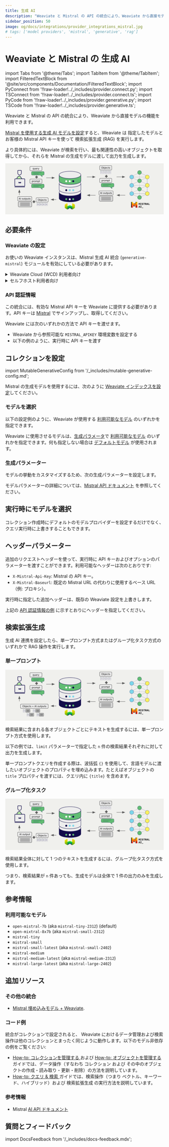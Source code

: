 ```yaml
---
title: 生成 AI
description: "Weaviate と Mistral の API の統合により、Weaviate から直接モデルの機能を利用できます。"
sidebar_position: 50
image: og/docs/integrations/provider_integrations_mistral.jpg
# tags: ['model providers', 'mistral', 'generative', 'rag']
---
```


# Weaviate と Mistral の 生成 AI


import Tabs from '@theme/Tabs';
import TabItem from '@theme/TabItem';
import FilteredTextBlock from '@site/src/components/Documentation/FilteredTextBlock';
import PyConnect from '!!raw-loader!../_includes/provider.connect.py';
import TSConnect from '!!raw-loader!../_includes/provider.connect.ts';
import PyCode from '!!raw-loader!../_includes/provider.generative.py';
import TSCode from '!!raw-loader!../_includes/provider.generative.ts';

Weaviate と Mistral の API の統合により、Weaviate から直接モデルの機能を利用できます。

[Mistral を使用する生成 AI モデルを設定](#configure-collection)すると、Weaviate は 指定したモデルとお客様の Mistral API キーを使って 検索拡張生成 (RAG) を実行します。

より具体的には、Weaviate が検索を行い、最も関連性の高いオブジェクトを取得してから、それらを Mistral の生成モデルに渡して出力を生成します。

![RAG 統合の図](../_includes/integration_mistral_rag.png)

## 必要条件

### Weaviate の設定

お使いの Weaviate インスタンスは、Mistral 生成 AI 統合 (`generative-mistral`) モジュールを有効にしている必要があります。

<details>
  <summary>Weaviate Cloud (WCD) 利用者向け</summary>

この統合は Weaviate Cloud (WCD) のサーバーレスインスタンスでデフォルトで有効になっています。

</details>

<details>
  <summary>セルフホスト利用者向け</summary>

- モジュールが有効かどうかを確認するには、[クラスターメタデータ](/deploy/configuration/meta.md) をチェックしてください。  
- Weaviate でモジュールを有効にする手順は、[モジュール設定方法](../../configuration/modules.md) をご覧ください。

</details>

### API 認証情報

この統合には、有効な Mistral API キーを Weaviate に提供する必要があります。API キーは [Mistral](https://mistral.ai/) でサインアップし、取得してください。

Weaviate には次のいずれかの方法で API キーを渡せます。

- Weaviate から参照可能な `MISTRAL_APIKEY` 環境変数を設定する  
- 以下の例のように、実行時に API キーを渡す

<Tabs groupId="languages">

 <TabItem value="py" label="Python API v4">
    <FilteredTextBlock
      text={PyConnect}
      startMarker="# START MistralInstantiation"
      endMarker="# END MistralInstantiation"
      language="py"
    />
  </TabItem>

 <TabItem value="js" label="JS/TS API v3">
    <FilteredTextBlock
      text={TSConnect}
      startMarker="// START MistralInstantiation"
      endMarker="// END MistralInstantiation"
      language="ts"
    />
  </TabItem>

</Tabs>

## コレクションを設定

import MutableGenerativeConfig from '/_includes/mutable-generative-config.md';

<MutableGenerativeConfig />

Mistral の生成モデルを使用するには、次のように [Weaviate インデックスを設定](../../manage-collections/generative-reranker-models.mdx#specify-a-generative-model-integration)してください。

<Tabs groupId="languages">
  <TabItem value="py" label="Python API v4">
    <FilteredTextBlock
      text={PyCode}
      startMarker="# START BasicGenerativeMistral"
      endMarker="# END BasicGenerativeMistral"
      language="py"
    />
  </TabItem>

  <TabItem value="js" label="JS/TS API v3">
    <FilteredTextBlock
      text={TSCode}
      startMarker="// START BasicGenerativeMistral"
      endMarker="// END BasicGenerativeMistral"
      language="ts"
    />
  </TabItem>

</Tabs>

### モデルを選択

以下の設定例のように、Weaviate が使用する [利用可能なモデル](#available-models) のいずれかを指定できます。

<Tabs groupId="languages">
  <TabItem value="py" label="Python API v4">
    <FilteredTextBlock
      text={PyCode}
      startMarker="# START GenerativeMistralCustomModel"
      endMarker="# END GenerativeMistralCustomModel"
      language="py"
    />
  </TabItem>

  <TabItem value="js" label="JS/TS API v3">
    <FilteredTextBlock
      text={TSCode}
      startMarker="// START GenerativeMistralCustomModel"
      endMarker="// END GenerativeMistralCustomModel"
      language="ts"
    />
  </TabItem>

</Tabs>

Weaviate に使用させるモデルは、[生成パラメータ](#generative-parameters)で [利用可能なモデル](#available-models) のいずれかを指定できます。何も指定しない場合は [デフォルトモデル](#available-models) が使用されます。



### 生成パラメーター

モデルの挙動をカスタマイズするため、次の生成パラメーターを設定します。

<Tabs groupId="languages">
  <TabItem value="py" label="Python API v4">
    <FilteredTextBlock
      text={PyCode}
      startMarker="# START FullGenerativeMistral"
      endMarker="# END FullGenerativeMistral"
      language="py"
    />
  </TabItem>

  <TabItem value="js" label="JS/TS API v3">
    <FilteredTextBlock
      text={TSCode}
      startMarker="// START FullGenerativeMistral"
      endMarker="// END FullGenerativeMistral"
      language="ts"
    />
  </TabItem>

</Tabs>

モデルパラメーターの詳細については、[Mistral API ドキュメント](https://docs.mistral.ai/api/) を参照してください。

## 実行時にモデルを選択

コレクション作成時にデフォルトのモデルプロバイダーを設定するだけでなく、クエリ実行時に上書きすることもできます。

<Tabs groupId="languages">
  <TabItem value="py" label="Python API v4">
    <FilteredTextBlock
      text={PyCode}
      startMarker="# START RuntimeModelSelectionMistral"
      endMarker="# END RuntimeModelSelectionMistral"
      language="py"
    />
  </TabItem>
  <TabItem value="js" label="JS/TS Client v3">
    <FilteredTextBlock
      text={TSCode}
      startMarker="// START RuntimeModelSelectionMistral"
      endMarker="// END RuntimeModelSelectionMistral"
      language="ts"
    />
  </TabItem>
</Tabs>

## ヘッダーパラメーター

追加のリクエストヘッダーを使って、実行時に API キーおよびオプションのパラメーターを渡すことができます。利用可能なヘッダーは次のとおりです:

- `X-Mistral-Api-Key`: Mistral の API キー。
- `X-Mistral-Baseurl`: 既定の Mistral URL の代わりに使用するベース URL（例: プロキシ）。

実行時に指定した追加ヘッダーは、既存の Weaviate 設定を上書きします。

上記の [API 認証情報の例](#api-credentials) に示すとおりにヘッダーを指定してください。

## 検索拡張生成

生成 AI 連携を設定したら、単一プロンプト方式またはグループ化タスク方式のいずれかで RAG 操作を実行します。

### 単一プロンプト

![単一プロンプトの RAG 連携は検索結果ごとに個別の出力を生成します](../_includes/integration_mistral_rag_single.png)

検索結果に含まれる各オブジェクトごとにテキストを生成するには、単一プロンプト方式を使用します。

以下の例では、`limit` パラメーターで指定した `n` 件の検索結果それぞれに対して出力を生成します。

単一プロンプトクエリを作成する際は、波括弧 `{}` を使用して、言語モデルに渡したいオブジェクトのプロパティを埋め込みます。たとえばオブジェクトの `title` プロパティを渡すには、クエリ内に `{title}` を含めます。

<Tabs groupId="languages">

 <TabItem value="py" label="Python API v4">
    <FilteredTextBlock
      text={PyCode}
      startMarker="# START SinglePromptExample"
      endMarker="# END SinglePromptExample"
      language="py"
    />
  </TabItem>

 <TabItem value="js" label="JS/TS API v3">
    <FilteredTextBlock
      text={TSCode}
      startMarker="// START SinglePromptExample"
      endMarker="// END SinglePromptExample"
      language="ts"
    />
  </TabItem>

</Tabs>

### グループ化タスク

![グループ化タスクの RAG 連携は検索結果の集合に対して 1 つの出力を生成します](../_includes/integration_mistral_rag_grouped.png)

検索結果全体に対して 1 つのテキストを生成するには、グループ化タスク方式を使用します。

つまり、検索結果が `n` 件あっても、生成モデルは全体で 1 件の出力のみを生成します。

<Tabs groupId="languages">

 <TabItem value="py" label="Python API v4">
    <FilteredTextBlock
      text={PyCode}
      startMarker="# START GroupedTaskExample"
      endMarker="# END GroupedTaskExample"
      language="py"
    />
  </TabItem>

 <TabItem value="js" label="JS/TS API v3">
    <FilteredTextBlock
      text={TSCode}
      startMarker="// START GroupedTaskExample"
      endMarker="// END GroupedTaskExample"
      language="ts"
    />
  </TabItem>

</Tabs>

## 参考情報

### 利用可能なモデル

* `open-mistral-7b` (aka `mistral-tiny-2312`) (default)
* `open-mixtral-8x7b` (aka `mistral-small-2312`)
* `mistral-tiny`
* `mistral-small`
* `mistral-small-latest` (aka `mistral-small-2402`)
* `mistral-medium`
* `mistral-medium-latest` (aka `mistral-medium-2312`)
* `mistral-large-latest` (aka `mistral-large-2402`)

## 追加リソース

### その他の統合

- [Mistral 埋め込みモデル + Weaviate](./embeddings.md).

### コード例

統合がコレクションで設定されると、 Weaviate におけるデータ管理および検索操作は他のコレクションとまったく同じように動作します。以下のモデル非依存の例をご覧ください:

- [ How-to: コレクションを管理する ](../../manage-collections/index.mdx) および [ How-to: オブジェクトを管理する ](../../manage-objects/index.mdx) ガイドでは、データ操作（すなわち コレクション および その中のオブジェクトの作成・読み取り・更新・削除）の方法を説明しています。
- [ How-to: クエリ & 検索 ](../../search/index.mdx) ガイドでは、検索操作（つまり ベクトル、キーワード、ハイブリッド）および 検索拡張生成 の実行方法を説明しています。

### 参考情報

- Mistral [ AI API ドキュメント ](https://docs.mistral.ai/api/)

## 質問とフィードバック

import DocsFeedback from '/_includes/docs-feedback.mdx';

<DocsFeedback/>

